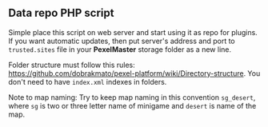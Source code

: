 Data repo PHP script
--------------------

Simple place this script on web server and start using it as repo for plugins. If you want automatic updates, then put server's address and port to `trusted.sites` file in your **PexelMaster** storage folder as a new line.

Folder structure must follow this rules: <https://github.com/dobrakmato/pexel-platform/wiki/Directory-structure>.
You don't need to have `index.xml` indexes in folders.

Note to map naming: Try to keep map naming in this convention `sg_desert`, where `sg` is two or three letter name of minigame and `desert` is name of the map.